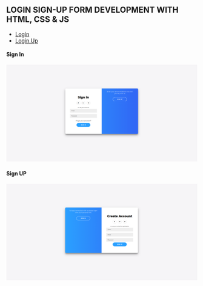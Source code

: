 ## LOGIN SIGN-UP FORM DEVELOPMENT WITH HTML, CSS & JS

- [Login](screenshoot/loginsignup.png)
- [Login Up](screenshoot/loginsignup2.png)

#### Sign In

![LOGIN](screenshoot/loginsignup.png)

#### Sign UP

![SIGN UP](screenshoot/loginsignup2.png)
